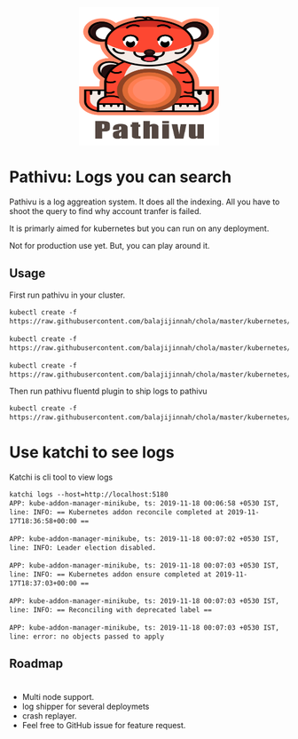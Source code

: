 <img src="docs/img/pathivu.jpg" height="250" width="200" style="display: block;
  margin-left: auto;
  margin-right: auto;
  width: 50%;">    

# Pathivu: Logs you can search
Pathivu is a log aggreation system. It does all the indexing. All you have to shoot the query to find why account tranfer is failed.

It is primarly aimed for kubernetes but you can run on any deployment.

Not for production use yet. But, you can play around it.

## Usage
First run pathivu in your cluster.

```
kubectl create -f https://raw.githubusercontent.com/balajijinnah/chola/master/kubernetes/namespace.yaml

kubectl create -f https://raw.githubusercontent.com/balajijinnah/chola/master/kubernetes/deployment.yaml

kubectl create -f https://raw.githubusercontent.com/balajijinnah/chola/master/kubernetes/service.yaml
```
Then run pathivu fluentd plugin to ship logs to pathivu
```
kubectl create -f https://raw.githubusercontent.com/balajijinnah/chola/master/kubernetes/chola.yaml
```
# Use katchi to see logs
Katchi is cli tool to view logs
```
katchi logs --host=http://localhost:5180
APP: kube-addon-manager-minikube, ts: 2019-11-18 00:06:58 +0530 IST, line: INFO: == Kubernetes addon reconcile completed at 2019-11-17T18:36:58+00:00 ==
 
APP: kube-addon-manager-minikube, ts: 2019-11-18 00:07:02 +0530 IST, line: INFO: Leader election disabled.
 
APP: kube-addon-manager-minikube, ts: 2019-11-18 00:07:03 +0530 IST, line: INFO: == Kubernetes addon ensure completed at 2019-11-17T18:37:03+00:00 ==
 
APP: kube-addon-manager-minikube, ts: 2019-11-18 00:07:03 +0530 IST, line: INFO: == Reconciling with deprecated label ==
 
APP: kube-addon-manager-minikube, ts: 2019-11-18 00:07:03 +0530 IST, line: error: no objects passed to apply

```
## Roadmap
#
- Multi node support.
- log shipper for several deploymets
- crash replayer.
- Feel free to GitHub issue for feature request.
